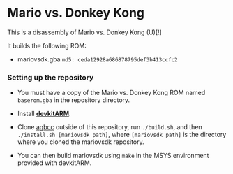 # Mario vs. Donkey Kong

This is a disassembly of Mario vs. Donkey Kong (U)[!]

It builds the following ROM:
* mariovsdk.gba `md5: ceda12928a686878795def3b413ccfc2`

### Setting up the repository

* You must have a copy of the Mario vs. Donkey Kong ROM named `baserom.gba` in the repository directory.

* Install [**devkitARM**](http://devkitpro.org/wiki/Getting_Started/devkitARM).

* Clone [agbcc](https://github.com/pret/agbcc) outside of this repository, run `./build.sh`, and then `./install.sh [mariovsdk path]`, where `[mariovsdk path]` is the directory where you cloned the mariovsdk repository.

* You can then build mariovsdk using `make` in the MSYS environment provided with devkitARM.
